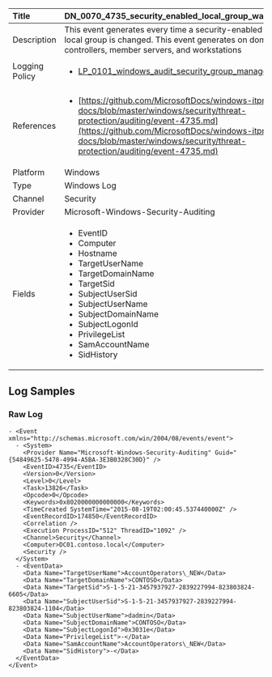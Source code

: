 | Title          | DN_0070_4735_security_enabled_local_group_was_changed       |
|:---------------|:------------------|
| Description    | This event generates every time a security-enabled (security) local group is changed. This event generates on domain controllers, member servers, and workstations |
| Logging Policy | <ul><li>[LP_0101_windows_audit_security_group_management](../Logging_Policies/LP_0101_windows_audit_security_group_management.md)</li></ul> |
| References     | <ul><li>[https://github.com/MicrosoftDocs/windows-itpro-docs/blob/master/windows/security/threat-protection/auditing/event-4735.md](https://github.com/MicrosoftDocs/windows-itpro-docs/blob/master/windows/security/threat-protection/auditing/event-4735.md)</li></ul> |
| Platform       | Windows    |
| Type           | Windows Log        |
| Channel        | Security     |
| Provider       | Microsoft-Windows-Security-Auditing    |
| Fields         | <ul><li>EventID</li><li>Computer</li><li>Hostname</li><li>TargetUserName</li><li>TargetDomainName</li><li>TargetSid</li><li>SubjectUserSid</li><li>SubjectUserName</li><li>SubjectDomainName</li><li>SubjectLogonId</li><li>PrivilegeList</li><li>SamAccountName</li><li>SidHistory</li></ul> |


## Log Samples

### Raw Log

```
- <Event xmlns="http://schemas.microsoft.com/win/2004/08/events/event">
  - <System>
    <Provider Name="Microsoft-Windows-Security-Auditing" Guid="{54849625-5478-4994-A5BA-3E3B0328C30D}" /> 
    <EventID>4735</EventID> 
    <Version>0</Version> 
    <Level>0</Level> 
    <Task>13826</Task> 
    <Opcode>0</Opcode> 
    <Keywords>0x8020000000000000</Keywords> 
    <TimeCreated SystemTime="2015-08-19T02:00:45.537440000Z" /> 
    <EventRecordID>174850</EventRecordID> 
    <Correlation /> 
    <Execution ProcessID="512" ThreadID="1092" /> 
    <Channel>Security</Channel> 
    <Computer>DC01.contoso.local</Computer> 
    <Security /> 
  </System>
  - <EventData>
    <Data Name="TargetUserName">AccountOperators\_NEW</Data> 
    <Data Name="TargetDomainName">CONTOSO</Data> 
    <Data Name="TargetSid">S-1-5-21-3457937927-2839227994-823803824-6605</Data> 
    <Data Name="SubjectUserSid">S-1-5-21-3457937927-2839227994-823803824-1104</Data> 
    <Data Name="SubjectUserName">dadmin</Data> 
    <Data Name="SubjectDomainName">CONTOSO</Data> 
    <Data Name="SubjectLogonId">0x3031e</Data> 
    <Data Name="PrivilegeList">-</Data> 
    <Data Name="SamAccountName">AccountOperators\_NEW</Data> 
    <Data Name="SidHistory">-</Data> 
  </EventData>
</Event>

```




